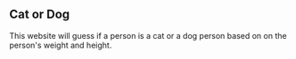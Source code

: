 ## Cat or Dog

This website will guess if a person is a cat or a dog person based on on the person's weight and height.
